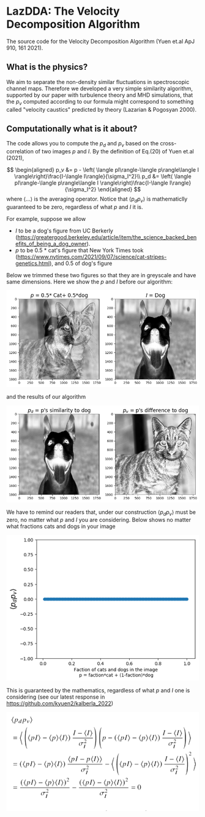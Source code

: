 # LazDDA: The Velocity Decomposition Algorithm
The source code for the Velocity Decomposition Algorithm (Yuen et.al ApJ 910, 161 2021). 

## What is the physics?

We aim to separate the non-density similar fluctuations in spectroscopic channel maps. Therefore we developed a very simple similarity algorithm, supported by our paper with turbulence theory and MHD simulations, that the $p_v$ computed according to our formula might correspond to something called "velocity caustics" predicted by theory (Lazarian & Pogosyan 2000).

## Computationally what is it about?

The code allows you to compute the $p_d$ and $p_v$ based on the cross-correlation of two images $p$ and $I$. By the definition of Eq.(20) of Yuen et.al (2021), 

$$
\begin{aligned}
  p_v &= p - \left( \langle pI\rangle-\langle p\rangle\langle I \rangle\right)\frac{I-\langle I\rangle}{\sigma_I^2}\\
  p_d &= \left( \langle pI\rangle-\langle p\rangle\langle I \rangle\right)\frac{I-\langle I\rangle}{\sigma_I^2}
\end{aligned}
$$
where $\langle ... \rangle$ is the averaging operator. Notice that $\langle p_d p_v \rangle$ is mathematiclly guaranteed to be zero, regardless of what $p$ and $I$ it is.

For example, suppose we allow
- $I$ to be a dog's figure from UC Berkerly (https://greatergood.berkeley.edu/article/item/the_science_backed_benefits_of_being_a_dog_owner).
- $p$ to be 0.5 * cat's figure that New York Times took (https://www.nytimes.com/2021/09/07/science/cat-stripes-genetics.html), and 0.5 of dog's figure

Below we trimmed these two figures so that they are in greyscale and have same dimensions. Here we show the $p$ and $I$ before our algorithm:

![The definition of p and I of our method](https://github.com/kyuen2/LazDDA/blob/main/fig/pnI.png)

and the results of our algorithm

![p_d and p_v according to our method](https://github.com/kyuen2/LazDDA/blob/main/fig/pdpv.png)

We have to remind our readers that, under our construction $\langle p_d p_v \rangle$ must be zero, no matter what $p$ and $I$ you are considering. Below shows no matter what fractions cats and dogs in your image

![mean(pd*pv)=0](https://github.com/kyuen2/LazDDA/blob/main/fig/pdpv_dot.png)

This is guaranteed by the mathematics, regardless of what $p$ and $I$ one is considering (see our latest response in https://github.com/kyuen2/kalberla_2022)

![proof](https://github.com/kyuen2/LazDDA/blob/main/fig/pdpv_straight_0.png)




